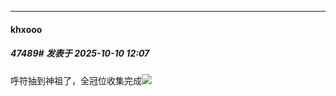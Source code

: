 ﻿
*****

####  khxooo  
##### 47489#       发表于 2025-10-10 12:07

呼符抽到神祖了，全冠位收集完成<img src="https://static.stage1st.com/image/smiley/face2017/067.png" referrerpolicy="no-referrer">

